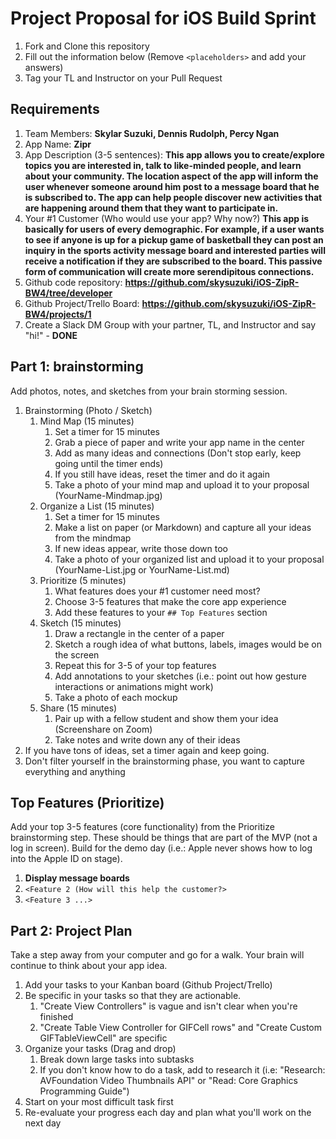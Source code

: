 # Project Proposal for iOS Build Sprint
1. Fork and Clone this repository
2. Fill out the information below (Remove `<placeholders>` and add your answers)
3. Tag your TL and Instructor on your Pull Request
## Requirements
1. Team Members: **Skylar Suzuki, Dennis Rudolph, Percy Ngan**
2. App Name: **Zipr**
3. App Description (3-5 sentences):
    **This app allows you to create/explore topics you are interested in, talk to like-minded people, and learn about your community. The location aspect of the app will inform the user whenever someone around him post to a message board that he is subscribed to. The app can help people discover new activities that are happening around them that they want to participate in.**
4. Your #1 Customer (Who would use your app? Why now?)
    **This app is basically for users of every demographic. For example, if a user wants to see if anyone is up for a pickup game of basketball they can post an inquiry in the sports activity message board and interested parties will receive a notification if they are subscribed to the board. This passive form of communication will create more serendipitous connections.**
5. Github code repository: **https://github.com/skysuzuki/iOS-ZipR-BW4/tree/developer**
6. Github Project/Trello Board: **https://github.com/skysuzuki/iOS-ZipR-BW4/projects/1**
7. Create a Slack DM Group with your partner, TL, and Instructor and say "hi!" - **DONE**
## Part 1: brainstorming
Add photos, notes, and sketches from your brain storming session.
1. Brainstorming (Photo / Sketch)
    1. Mind Map (15 minutes)
        1. Set a timer for 15 minutes
        2. Grab a piece of paper and write your app name in the center
        3. Add as many ideas and connections (Don't stop early, keep going until the timer ends)
        4. If you still have ideas, reset the timer and do it again
        5. Take a photo of your mind map and upload it to your proposal (YourName-Mindmap.jpg)
    2. Organize a List (15 minutes)
        1. Set a timer for 15 minutes
        2. Make a list on paper (or Markdown) and capture all your ideas from the mindmap
        3. If new ideas appear, write those down too
        4. Take a photo of your organized list and upload it to your proposal (YourName-List.jpg or YourName-List.md)
    3. Prioritize (5 minutes)
        1. What features does your #1 customer need most?
        2. Choose 3-5 features that make the core app experience
        3. Add these features to your `## Top Features` section
    4. Sketch (15 minutes)
        1. Draw a rectangle in the center of a paper
        2. Sketch a rough idea of what buttons, labels, images would be on the screen
        3. Repeat this for 3-5 of your top features
        4. Add annotations to your sketches (i.e.: point out how gesture interactions or animations might work)
        5. Take a photo of each mockup
    5. Share (15 minutes)
        1. Pair up with a fellow student and show them your idea (Screenshare on Zoom)
        2. Take notes and write down any of their ideas
2. If you have tons of ideas, set a timer again and keep going.
3. Don't filter yourself in the brainstorming phase, you want to capture everything and anything
## Top Features (Prioritize)
Add your top 3-5 features (core functionality) from the Prioritize brainstorming step. These should be things that are part of the MVP (not a log in screen). Build for the demo day (i.e.: Apple never shows how to log into the Apple ID on stage).
1. **Display message boards**
2. `<Feature 2 (How will this help the customer?>`
3. `<Feature 3 ...>`
## Part 2: Project Plan
Take a step away from your computer and go for a walk. Your brain will continue to think about your app idea.
1. Add your tasks to your Kanban board (Github Project/Trello)
2. Be specific in your tasks so that they are actionable.
    1. "Create View Controllers" is vague and isn't clear when you're finished
    2. "Create Table View Controller for GIFCell rows" and "Create Custom GIFTableViewCell" are specific
3. Organize your tasks (Drag and drop)
    1. Break down large tasks into subtasks
    2. If you don't know how to do a task, add to research it (i.e: "Research: AVFoundation Video Thumbnails API" or "Read: Core Graphics Programming Guide")
4. Start on your most difficult task first
5. Re-evaluate your progress each day and plan what you'll work on the next day
